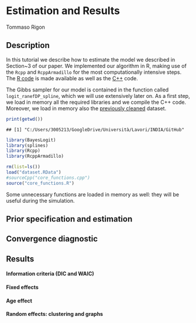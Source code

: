 # Estimation and Results
Tommaso Rigon  

## Description

In this tutorial we describe how to estimate the model we described in Section~3 of our paper. We implemented our algorithm in R, making use of the `Rcpp` and `RcppArmadillo` for the most computationally intensive steps. The [R code]() is made available as well as the [C++]() code.

The Gibbs sampler for our model is contained in the function called `logit_ranefDP_spline`, which we will use extensively later on. As a first step, we load in memory all the required libraries and we compile the C++ code. Moreover, we load in memory also the [previously cleaned](https://github.com/tommasorigon/India-SequentiaLogit/blob/master/data-cleaning.md) dataset.


```r
print(getwd())
```

```
## [1] "C:/Users/3005213/GoogleDrive/Università/Lavori/INDIA/GitHub"
```


```r
library(BayesLogit)
library(splines)
library(Rcpp)
library(RcppArmadillo)

rm(list=ls())
load("dataset.RData")
#sourceCpp("core_functions.cpp")
source("core_functions.R")
```

Some unnecessary functions are loaded in memory as well: they will be useful during the simulation.

## Prior specification and estimation

## Convergence diagnostic

## Results

#### Information criteria (DIC and WAIC)

#### Fixed effects

#### Age effect

#### Random effects: clustering and graphs



